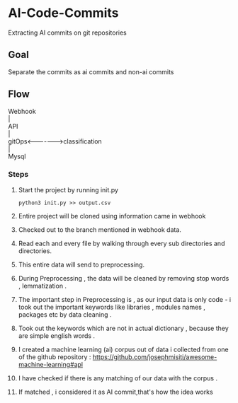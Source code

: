 # AI-Code-Commits
Extracting AI commits on git repositories


## Goal
Separate the commits as ai commits and non-ai commits

## Flow

Webhook 
 \
 |\
API
  \
 |\
gitOps<------->classification
\
 |\
Mysql

### Steps

1. Start the project by running init.py 

    ```python3 init.py >> output.csv```
2. Entire project will be cloned using information came in webhook
3. Checked out to the branch mentioned in webhook data.
4. Read each and every file by walking through every sub directories and directories.
5. This entire data will send to preprocessing.
6. During Preprocessing , the data will be cleaned by removing stop words , lemmatization .
7. The important step in Preprocessing is , as our input data is only code - i took out the important keywords like libraries , modules names , packages etc by data cleaning .
8. Took out the keywords which are not in actual dictionary , because they are simple english words .
9. I created a machine learning (ai) corpus out of data i collected from one of the github repository :
    https://github.com/josephmisiti/awesome-machine-learning#apl
10. I have checked if there is any matching of our data with the corpus .
11. If matched , i considered it as AI commit,that's how the idea works

